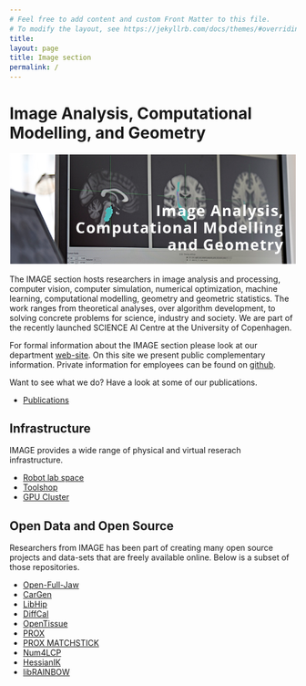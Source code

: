 ```yaml
---
# Feel free to add content and custom Front Matter to this file.
# To modify the layout, see https://jekyllrb.com/docs/themes/#overriding-theme-defaults
title:
layout: page
title: Image section
permalink: /
---
```


# Image Analysis, Computational Modelling, and Geometry

![Image Section Logo](../images/ImageLogo.png)

The IMAGE section hosts researchers in image analysis and processing, computer vision, computer simulation, numerical optimization, machine learning, computational modelling, geometry and geometric statistics. The work ranges from theoretical analyses, over algorithm development, to solving concrete problems for science, industry and society. We are part of the recently launched SCIENCE AI Centre at the University of Copenhagen.

For formal information about the IMAGE section please look at our department  [web-site](https://di.ku.dk/english/research/image/). On this site we present public complementary information. Private information for employees can be found on [github](https://github.com/diku-dk/IMAGE).

Want to see what we do? Have a look at some of our publications. 

- [Publications](publications.md)

## Infrastructure
IMAGE provides a wide range of physical and virtual reserach infrastructure. 

- [Robot lab space](robotlab.md)
- [Toolshop](toolshop.md)
- [GPU Cluster](cluster.md)

## Open Data and Open Source
Researchers from IMAGE has been part of creating many open source projects and data-sets that are freely available online. Below is a subset of those repositories.

- [Open-Full-Jaw](https://github.com/diku-dk/Open-Full-Jaw)
- [CarGen](https://github.com/diku-dk/CarGen)
- [LibHip](https://github.com/diku-dk/libhip)
- [DiffCal](https://github.com/diku-dk/DiffCal)
- [OpenTissue](https://github.com/erleben/OpenTissue)
- [PROX](https://github.com/diku-dk/PROX) 
- [PROX MATCHSTICK](https://github.com/erleben/matchstick)
- [Num4LCP](https://github.com/erleben/num4lcp)
- [HessianIK](https://github.com/sheldona/hessianIK)
- [libRAINBOW](https://github.com/diku-dk/libRAINBOW)


